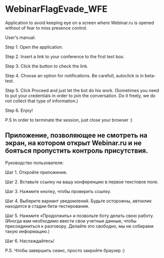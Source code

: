 # WebinarFlagEvade_WFE
Application to avoid keeping eye on a screen where Webinar.ru is opened without of fear to miss presence control.

User's manual:

Step 1. Open the application.

Step 2. Insert a link to your conference to the first text box.

Step 3. Click the button to check the link.

Step 4. Choose an option for notifications. Be carefull, autoclick is in beta-test.

Step 5. Click Proceed and just let the bot do his work. (Sometimes you need to put your credentials in order to join the conversation. Do it freely, we do not collect that type of information.)

Step 6. Enjoy!

P.S In order to terminate the session, just close your browser :)


Приложение, позволяющее не смотреть на экран, на котором открыт Webinar.ru и не бояться пропустить контроль присутствия.
-------------------------------------------------------------------------------------
Руководство пользователя:

Шаг 1. Откройте приложение.

Шаг 2. Вставьте ссылку на вашу конференцию в первое текстовое поле.

Шаг 3. Нажмите кнопку, чтобы проверить ссылку.

Шаг 4. Выберите вариант уведомлений. Будьте осторожны, автоклик находится в стадии бета-тестирования.

Шаг 5. Нажмите «Продолжить» и позвольте боту делать свою работу. (Иногда вам необходимо ввести свои учетные данные, чтобы присоединиться к разговору. Делайте это свободно, мы не собираем такую ​​информацию.)

Шаг 6. Наслаждайтесь!

P.S. Чтобы завершить сеанс, просто закройте браузер :)
